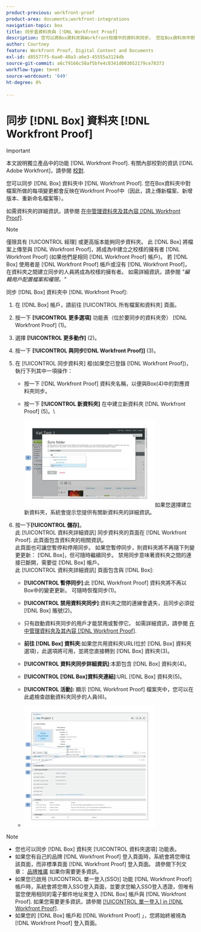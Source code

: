 ```yaml
---
product-previous: workfront-proof
product-area: documents;workfront-integrations
navigation-topic: box
title: 同步盒資料夾與 [!DNL Workfront Proof]
description: 您可以將Box資料夾與Workfront校樣中的資料夾同步。 您在Box資料夾中對檔案所做的每項變更都會反映在Workfront Proof中（因此，請上傳新檔案、新增版本、重新命名檔案等）。
author: Courtney
feature: Workfront Proof, Digital Content and Documents
exl-id: d85577f5-6aa0-40a3-a6e3-45555a3124db
source-git-commit: a6c79166c50af5bfe4c0341d003052179ce78373
workflow-type: tm+mt
source-wordcount: '649'
ht-degree: 0%

---
```


# 同步 [!DNL Box] 資料夾 [!DNL Workfront Proof]

>[!IMPORTANT]
>
>本文說明獨立產品中的功能 [!DNL Workfront Proof]. 有關內部校對的資訊 [!DNL Adobe Workfront]，請參閱 [校對](../../../review-and-approve-work/proofing/proofing.md).

您可以同步 [!DNL Box] 資料夾中 [!DNL Workfront Proof]. 您在Box資料夾中對檔案所做的每項變更都會反映在Workfront Proof中（因此，請上傳新檔案、新增版本、重新命名檔案等）。

如需資料夾的詳細資訊，請參閱 [在中管理資料夾及其內容 [!DNL Workfront Proof]](../../../workfront-proof/wp-work-proofsfiles/organize-your-work/manage-folders-and-contents.md).

>[!NOTE]
>
>僅限具有 [!UICONTROL 經理] 或更高版本能夠同步資料夾。 此 [!DNL Box] 將檔案上傳至與 [!DNL Workfront Proof]，將成為中建立之校樣的擁有者 [!DNL Workfront Proof] (如果他們是相同 [!DNL Workfront Proof] 帳戶)。 若 [!DNL Box] 使用者是 [!DNL Workfront Proof] 帳戶或沒有 [!DNL Workfront Proof]，在資料夾之間建立同步的人員將成為校樣的擁有者。 如需詳細資訊，請參閱 *&quot;編輯用戶配置檔案和權限。&quot;*

同步 [!DNL Box] 資料夾中 [!DNL Workfront Proof]:

1. 在 [!DNL Box] 帳戶，請前往 [!UICONTROL 所有檔案和資料夾] 頁面。
1. 按一下 **[!UICONTROL 更多選項]** 功能表（位於要同步的資料夾旁） [!DNL Workfront Proof] (1)。
1. 選擇 **[!UICONTROL 更多動作]** (2)。
1. 按一下 **[!UICONTROL 與同步[!DNL Workfront Proof]]** (3)。
1. 在 [!UICONTROL 同步資料夾] 框(如果您已登錄 [!DNL Workfront Proof])，執行下列其中一項操作：

   * 按一下 [!DNL Workfront Proof] 資料夾名稱，以便與Box(4)中的對應資料夾同步。
   * 按一下 **[!UICONTROL 新資料夾]** 在中建立新資料夾 [!DNL Workfront Proof] (5)。\

      ![folder_sync_2.jpg](assets/folder-sync-2-350x231.jpg)如果您選擇建立新資料夾，系統會提示您提供有關新資料夾的詳細資訊。

1. 按一下&#x200B;**[!UICONTROL 儲存]**。\
   此 [!UICONTROL 資料夾詳細資訊] 同步資料夾的頁面在 [!DNL Workfront Proof]. 此頁面包含資料夾的相關資訊。\
   此頁面也可讓您暫停和停用同步。 如果您暫停同步，則資料夾將不再隨下列變更更新： [!DNL Box]，但可隨時繼續同步。 禁用同步意味著資料夾之間的連接已斷開，需要從 [!DNL Box] 帳戶。\
   此 [!UICONTROL 資料夾詳細資訊] 頁面包含與 [!DNL Box]:

   * **[!UICONTROL 暫停同步]**:此 [!DNL Workfront Proof] 資料夾將不再以Box中的變更更新。 可隨時恢復同步(1)。
   * **[!UICONTROL 禁用資料夾同步]**:資料夾之間的連線會遺失，且同步必須從 [!DNL Box] 賬號(2)。

   * 只有啟動資料夾同步的用戶才能禁用或暫停它。 如需詳細資訊，請參閱  [在中管理資料夾及其內容 [!DNL Workfront Proof]](../../../workfront-proof/wp-work-proofsfiles/organize-your-work/manage-folders-and-contents.md).
   * **前往 [!DNL Box] 資料夾**:如果您共用資料夾URL(位於 [!DNL Box] 資料夾選項)，此選項將可用，並將您直接轉到 [!DNL Box] 資料夾(3)。
   * **[!UICONTROL 資料夾同步詳細資訊]**:本節包含 [!DNL Box] 資料夾(4)。
   * **[!UICONTROL [!DNL Box]資料夾連結]**:URL [!DNL Box] 資料夾(5)。
   * **[!UICONTROL 活動]:** 顯示 [!DNL Workfront Proof] 檔案夾中，您可以在此處檢查啟動資料夾同步的人員(6)。
   * ![folder_details__1_.jpg](assets/folder-details--1--350x324.jpg)

>[!NOTE]
>
>* 您也可以同步 [!DNL Box] 資料夾 [!UICONTROL 資料夾選項] 功能表。
>* 如果您有自己的品牌 [!DNL Workfront Proof] 登入頁面時，系統會將您帶往該頁面，而非標準頁面 [!DNL Workfront Proof] 登入頁面。 請參閱下列文章： [品牌推廣](https://support.workfront.com/hc/en-us/sections/115000921208-Branding) 如果你需要更多資訊。
>* 如果您已啟用 [!UICONTROL 單一登入(SSO)] 功能 [!DNL Workfront Proof] 帳戶時，系統會將您帶入SSO登入頁面，並要求您輸入SSO登入憑證，但唯有當您使用相同的電子郵件地址來登入 [!DNL Box] 帳戶與 [!DNL Workfront Proof]. 如果您需要更多資訊，請參閱 [[!UICONTROL 單一登入] in [!DNL Workfront Proof]](../../../workfront-proof/wp-acct-admin/managing-security/single-sign-on-overview.md).
>* 如果您的 [!DNL Box] 帳戶和 [!DNL Workfront Proof] 」，您將始終被視為 [!DNL Workfront Proof] 登入頁面。
>



